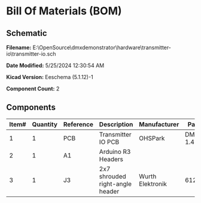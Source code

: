 
# Bill Of Materials (BOM)

## Schematic

**Filename:** E:\OpenSource\dmxdemonstrator\hardware\transmitter-io\transmitter-io.sch

**Date Modified:** 5/25/2024 12:30:54 AM

**Kicad Version:** Eeschema (5.1.12)-1

**Component Count:** 2

## Components

Item#|Quantity|Reference|Description|Manufacturer|Part Number|Datasheet|Notes
-----|--------|---------|-----------|------------|-----------|---------|-----
1|1|PCB|Transmitter IO PCB|OHSPark|DMX-TX2, Rev 1.4||[Order](https://oshpark.com/shared_projects/RWoki94h)|
2|1|A1|Arduino R3 Headers|||[Data Sheet](https://www.arduino.cc/en/Main/arduinoBoardUno)|
3|1|J3|2x7 shrouded right-angle header|Wurth Elektronik|61201421721|[Data Sheet](https://www.we-online.com/catalog/datasheet/61201421721.pdf)|
<!--BOMROW-->

